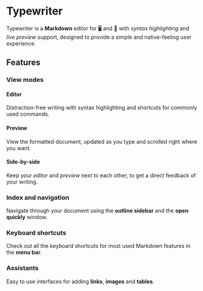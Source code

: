 # Typewriter
Typewriter is a **Markdown** editor for 🖥 and 📱 with *syntax highlighting* and *live preview* support, designed to provide a simple and native-feeling user experience.

## Features
### View modes
#### Editor
Distraction-free writing with syntax highlighting and shortcuts for commonly used commands.

#### Preview
View the formatted document, updated as you type and scrolled right where you want.

#### Side-by-side
Keep your *editor* and *preview* next to each other, to get a direct feedback of your writing.

### Index and navigation
Navigate through your document using the **outline sidebar** and the **open quickly** window.

### Keyboard shortcuts
Check out all the keyboard shortcuts for most used Markdown features in the **menu bar**.

### Assistants
Easy to use interfaces for adding **links**, **images** and **tables**.

